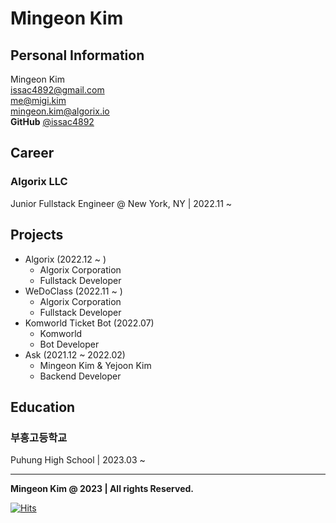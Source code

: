 # Mingeon Kim

## Personal Information

Mingeon Kim\
[issac4892@gmail.com](mailto:issac4892@gmail.com)\
[me@migi.kim](mailto:me@migi.kim)\
[mingeon.kim@algorix.io](https://www.notion.so/Mingeon-Kim-7814e25964804f9cbef460a38f081533)\
**GitHub** [@issac4892](https://github.com/issac4892)

## Career
### Algorix LLC

Junior Fullstack Engineer @ New York, NY \| 2022.11 ~

## Projects

- Algorix (2022.12 ~ )
  - Algorix Corporation
  - Fullstack Developer
- WeDoClass (2022.11 ~ )
  - Algorix Corporation
  - Fullstack Developer
- Komworld Ticket Bot (2022.07)
  - Komworld
  - Bot Developer
- Ask (2021.12 ~ 2022.02)
  - Mingeon Kim & Yejoon Kim
  - Backend Developer

## Education

### 부흥고등학교
Puhung High School \| 2023.03 ~

---
**Mingeon Kim @ 2023 \| All rights Reserved.**

[![Hits](https://hits.seeyoufarm.com/api/count/incr/badge.svg?url=https%3A%2F%2Fmigi.kim&count_bg=%2379C83D&title_bg=%23555555&icon=&icon_color=%23E7E7E7&title=hits&edge_flat=false)](https://hits.seeyoufarm.com)
